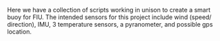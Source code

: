 Here we have a collection of scripts working in unison to create a smart buoy for FIU. The intended sensors for this project include wind (speed/ direction), IMU, 3 temperature sensors, a pyranometer, and possible gps location. 
